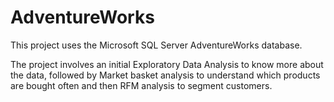 # AdventureWorks

This project uses the Microsoft SQL Server AdventureWorks database.

The project involves an initial Exploratory Data Analysis to know more about the data, followed by Market basket analysis to understand which products are bought often and then RFM analysis to segment customers.
